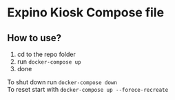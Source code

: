 Expino Kiosk Compose file
=========================

## How to use?
1) cd to the repo folder
2) run `docker-compose up`
3) done

To shut down run `docker-compose down`  
To reset start with `docker-compose up --forece-recreate`